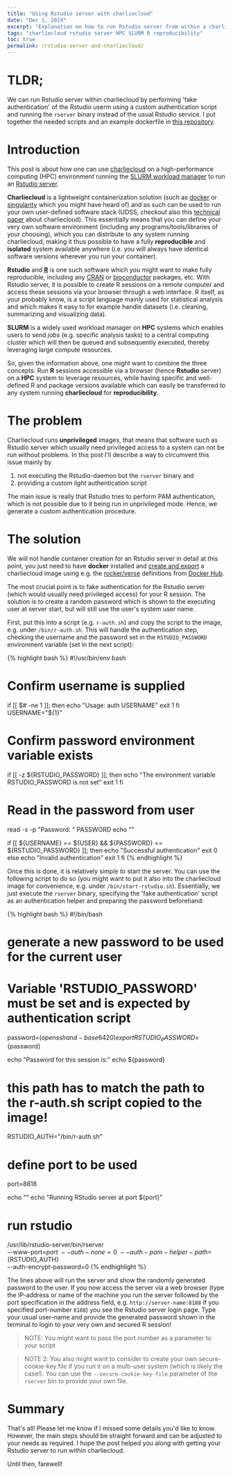 ```yaml
---
title: "Using Rstudio server with charliecloud"
date: "Dec 1, 2019"
excerpt: "Explanation on how to run Rstudio server from within a charliecloud container"
tags: "charliecloud rstudio server HPC SLURM R reproducibility"
toc: true
permalink: /rstudio-server-and-charliecloud/
---
```




# TLDR;
We can run Rstudio server within charliecloud by performing 'fake authentication'
of the Rstudio userm using a custom authentication script and running the `rserver`
binary instead of the usual Rstudio service. I put together the needed scripts and an example dockerfile
in [this repository](https://github.com/jhawe/rstudio-charliecloud).

# Introduction
This post is about how one can use [charliecloud](https://github.com/hpc/charliecloud) on a high-performance computing (HPC) environment running the [SLURM workload manager](https://slurm.schedmd.com/) to run an [Rstudio server](https://rstudio.com/products/rstudio/#rstudio-server).

**Charliecloud** is a lightweight containerization solution (such as [docker](https://www.docker.com) or [singularity](https://singularity.lbl.gov/) which you might have heard of) and as such can be used to run your own user-defined software stack (UDSS, checkout also this [technical paper](http://permalink.lanl.gov/object/tr?what=info:lanl-repo/lareport/LA-UR-16-22370) about charliecloud).
This essentially means that you can define your very own software environment (including any programs/tools/libraries of your choosing), which you can distribute to any system running charliecloud, making it thus possible to have a fully **reproducible** and **isolated** system available anywhere (i.e. you will always have identical software versions wherever you run your container).

**Rstudio** and [**R**](https://www.r-project.org/) is one such software which you might want to make fully reproducible, including any [CRAN](https://cran.r-project.org/) or [bioconductor](https://www.bioconductor.org/) packages, etc.
With Rstudio server, it is possible to create R sessions on a remote computer and access these sessions via your browser through a web interface. R itself, as your probably know, is a script language mainly used for statistical analysis and which makes it easy to for example handle datasets (i.e. cleaning, summarizing and visualizing data).

**SLURM** is a widely used workload manager on **HPC** systems which enables users to send *jobs* (e.g. specific analysis tasks) to a central computing cluster which will then be queued and subsequently executed, thereby leveraging large compute resources.

So, given the information above, one might want to combine the three concepts: Run **R** sessions accessible via a browser (hence **Rstudio** server) on a **HPC** system to leverage resources, while having specific and well-defined R and package versions available which can easily be transferred to any system running **charliecloud** for **reproducibility**.

# The problem
Charliecloud runs **unprivileged** images, that means that software such as Rstudio server which usually need privileged access to a system can not be run without problems.
In this post I'll describe a way to circumvent this issue mainly by

1. not executing the Rstudio-daemon but the `rserver` binary and
2. providing a custom *light* authentication script

The main issue is really that Rstudio tries to perform PAM authentication, which is not possible due to it being run in unprivileged mode. Hence, we generate a custom authentication procedure.

# The solution
We will not handle container creation for an Rstudio server in detail at this point, you just need to have **docker** installed and [create and export](/exporting-charliecloud-from-docker) a charliecloud image using e.g. the [rocker/verse](https://hub.docker.com/r/rocker/verse) definitions from [Docker Hub](https://hub.docker.com/).

The most crucial point is to fake authentication for the Rstudio server (which would usually need privileged access) for your R session. The solution is to create a random password which is shown to the executing user at server start, but will still use the user's system user name.

First, put this into a script (e.g. `r-auth.sh`) and copy the script to the image, e.g. under `/bin/r-auth.sh`. This will handle the authentication step, checking the username and the password set in the `RSTUDIO_PASSWORD` environment variable (set in the next script):


{% highlight bash %}
#!/usr/bin/env bash

# Confirm username is supplied
if [[ $# -ne 1 ]]; then
  echo "Usage: auth USERNAME"
  exit 1
fi
USERNAME="${1}"

# Confirm password environment variable exists
if [[ -z ${RSTUDIO_PASSWORD} ]]; then
  echo "The environment variable RSTUDIO_PASSWORD is not set"
  exit 1
fi

# Read in the password from user
read -s -p "Password: " PASSWORD
echo ""

if [[ ${USERNAME} == ${USER} && ${PASSWORD} == ${RSTUDIO_PASSWORD} ]]; then
  echo "Successful authentication"
  exit 0
else
  echo "Invalid authentication"
  exit 1
fi
{% endhighlight %}

Once this is done, it is relatively simple to start the server.
You can use the following script to do so (you might want to put it also into the charliecloud image for convenience, e.g. under `/bin/start-rstudio.sh`).
Essentially, we just execute the `rserver` binary, specifying the 'fake authentication' script as an authentication helper and preparing the password beforehand:


{% highlight bash %}
#!/bin/bash

# generate a new password to be used for the current user
# Variable 'RSTUDIO_PASSWORD' must be set and is expected by authentication script
password=$(openssl rand -base64 20)
export RSTUDIO_PASSWORD=${password}

echo "Password for this session is:"
echo ${password}

# this path has to match the path to the r-auth.sh script copied to the image!
RSTUDIO_AUTH="/bin/r-auth.sh"

# define port to be used
port=8818

echo ""
echo "Running RStudio server at port ${port}"

# run rstudio
/usr/lib/rstudio-server/bin/rserver \
  --www-port=${port} \
  --auth-none=0 \
  --auth-pam-helper-path=${RSTUDIO_AUTH} \
  --auth-encrypt-password=0
{% endhighlight %}

The lines above will run the server and show the randomly generated password to the user.
If you now access the server via a web browser (type the IP-address or name of the machine you run the server followed by the port specification in the address field, e.g. `http://server-name:8188` if you specified port-number `8188`) you see the Rstudio server login page. Type your usual user-name and provide the generated password shown in the terminal to login to your very own and secured R session!

> NOTE: You might want to pass the port number as a parameter to your script

> NOTE 2: You also might want to consider to create your own secure-cookie-key file if you run it on a multi-user system (which is likely the case!). You can use the `--secure-cookie-key-file` parameter of the `rserver` bin to provide your own file.

# Summary
That's all! Please let me know if I missed some details you'd like to know.
However, the main steps should be straight forward and can be adjusted to your needs as required.
I hope the post helped you along with getting your Rstudio server to run within charliecloud.

Until then, farewell!
